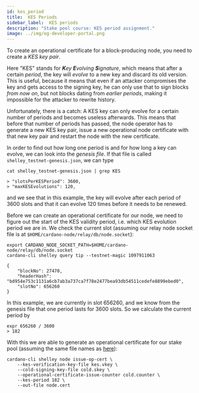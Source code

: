 ```yaml
---
id: kes_period
title:  KES Periods
sidebar_label:  KES periods
description: "Stake pool course: KES period assignment." 
image: ../img/og-developer-portal.png
---
```


To create an operational certificate for a block-producing node, you need to create a _KES key pair_.

Here "KES" stands for _**K**ey **E**volving **S**ignature_, which means that after a certain _period_, the key will _evolve_ to a new key and discard its old version. This is useful, because it means that even if an attacker compromises the key and gets access to the signing key, he can only use that to sign blocks _from now on_, but not blocks dating from _earlier periods_, making it impossible for the attacker to rewrite history.

Unfortunately, there is a catch: A KES key can only evolve for a certain number of periods and becomes useless afterwards. This means that before that number of periods has passed, the node operator has to generate a new KES key pair, issue a new operational node certificate with that new key pair and restart the node with the new certificate.

In order to find out how long one period is and for how long a key can evolve, we can look into the _genesis file_. If that file is called `shelley_testnet-genesis.json`, we can type

```
cat shelley_testnet-genesis.json | grep KES

> "slotsPerKESPeriod": 3600,
> "maxKESEvolutions": 120,
```

and we see that in this example, the key will evolve after each period of 3600 slots and that it can evolve 120 times before it needs to be renewed.

Before we can create an operational certificate for our node, we need to figure out the start of the KES validity period, i.e. which KES evolution period we are in. We check the current slot \(assuming our relay node socket file is at `$HOME/cardano-node/relay/db/node.socket`\):

```
export CARDANO_NODE_SOCKET_PATH=$HOME/cardano-node/relay/db/node.socket
cardano-cli shelley query tip --testnet-magic 1097911063

{
    "blockNo": 27470,
    "headerHash": "bd954e753c1131a6cb7ab3a737ca7f78e2477bea93db54511cedefe8899ebed0",
    "slotNo": 656260
}
```

In this example, we are currently in slot 656260, and we know from the genesis file that one period lasts for 3600 slots. So we calculate the current period by

```
expr 656260 / 3600
> 182
```

With this we are able to generate an operational certificate for our stake pool (assuming the same file names as [here](../handbook/generate-stake-pool-keys)):

```
cardano-cli shelley node issue-op-cert \
    --kes-verification-key-file kes.vkey \
    --cold-signing-key-file cold.skey \
    --operational-certificate-issue-counter cold.counter \
    --kes-period 182 \
    --out-file node.cert
```
